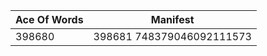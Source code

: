 | Ace Of Words | Manifest                  |
| ------------ | ------------------------- |
| 398680       | 398681 748379046092111573 |
